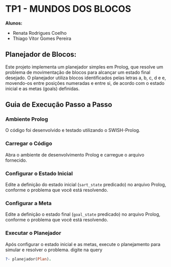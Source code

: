 # TP1 - MUNDOS DOS BLOCOS

**Alunos:**
- Renata Rodrigues Coelho
- Thiago Vítor Gomes Pereira
## Planejador de Blocos:
Este projeto implementa um planejador simples em Prolog, que resolve um problema de movimentação de blocos para alcançar um estado final desejado. O planejador utiliza blocos identificados pelas letras a, b, c, d e e, movendo-os entre posições numeradas e entre si, de acordo com o estado inicial e as metas (goals) definidas.

## Guia de Execução Passo a Passo

### Ambiente Prolog

O código foi desenvolvido e testado utilizando o SWISH-Prolog.

### Carregar o Código

Abra o ambiente de desenvolvimento Prolog e carregue o arquivo fornecido.

### Configurar o Estado Inicial

Edite a definição do estado inicial (`sart_state` predicado) no arquivo Prolog, conforme o problema que você está resolvendo.

### Configurar a Meta
Edite a definição  o estado final (`goal_state` predicado) no arquivo Prolog, conforme o problema que você está resolvendo.

### Executar o Planejador

Após configurar o estado inicial e as metas, execute o planejamento para simular e resolver o problema. digite na query 
```prolog
?- planejador(Plan).
